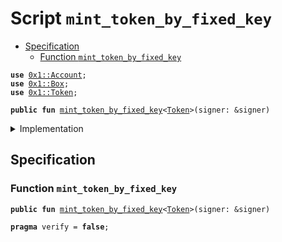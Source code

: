
<a name="mint_token_by_fixed_key"></a>

# Script `mint_token_by_fixed_key`



-  [Specification](#@Specification_0)
    -  [Function `mint_token_by_fixed_key`](#@Specification_0_mint_token_by_fixed_key)


<pre><code><b>use</b> <a href="../../modules/doc/Account.md#0x1_Account">0x1::Account</a>;
<b>use</b> <a href="../../modules/doc/Box.md#0x1_Box">0x1::Box</a>;
<b>use</b> <a href="../../modules/doc/Token.md#0x1_Token">0x1::Token</a>;
</code></pre>




<pre><code><b>public</b> <b>fun</b> <a href="mint_token_by_fixed_key.md#mint_token_by_fixed_key">mint_token_by_fixed_key</a>&lt;<a href="../../modules/doc/Token.md#0x1_Token">Token</a>&gt;(signer: &signer)
</code></pre>



<details>
<summary>Implementation</summary>


<pre><code><b>fun</b> <a href="mint_token_by_fixed_key.md#mint_token_by_fixed_key">mint_token_by_fixed_key</a>&lt;<a href="../../modules/doc/Token.md#0x1_Token">Token</a>: store&gt;(
    signer: &signer,
) {
    // 1. take key: FixedTimeMintKey&lt;<a href="../../modules/doc/Token.md#0x1_Token">Token</a>&gt;
    <b>let</b> mint_key = <a href="../../modules/doc/Box.md#0x1_Box_take">Box::take</a>&lt;<a href="../../modules/doc/Token.md#0x1_Token_FixedTimeMintKey">Token::FixedTimeMintKey</a>&lt;<a href="../../modules/doc/Token.md#0x1_Token">Token</a>&gt;&gt;(signer);

    // 2. mint token
    <b>let</b> tokens = <a href="../../modules/doc/Token.md#0x1_Token_mint_with_fixed_key">Token::mint_with_fixed_key</a>&lt;<a href="../../modules/doc/Token.md#0x1_Token">Token</a>&gt;(mint_key);

    // 3. deposit
    <a href="../../modules/doc/Account.md#0x1_Account_deposit_to_self">Account::deposit_to_self</a>(signer, tokens);
}
</code></pre>



</details>

<a name="@Specification_0"></a>

## Specification


<a name="@Specification_0_mint_token_by_fixed_key"></a>

### Function `mint_token_by_fixed_key`


<pre><code><b>public</b> <b>fun</b> <a href="mint_token_by_fixed_key.md#mint_token_by_fixed_key">mint_token_by_fixed_key</a>&lt;<a href="../../modules/doc/Token.md#0x1_Token">Token</a>&gt;(signer: &signer)
</code></pre>




<pre><code><b>pragma</b> verify = <b>false</b>;
</code></pre>
